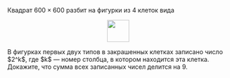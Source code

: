 Квадрат $600\times 600$ разбит на фигурки из 4 клеток вида
<p align="center"><img src="https://matol.nomomon.repl.co/http:&amp;&amp;matol.kz&amp;images&amp;16&amp;j2007_3.png" height="50"></p>
В фигурках первых двух типов в закрашенных клетках 
записано число $2^k$, где $k$ — номер столбца, в котором находится эта 
клетка. Докажите, что сумма всех записанных чисел делится на 9.